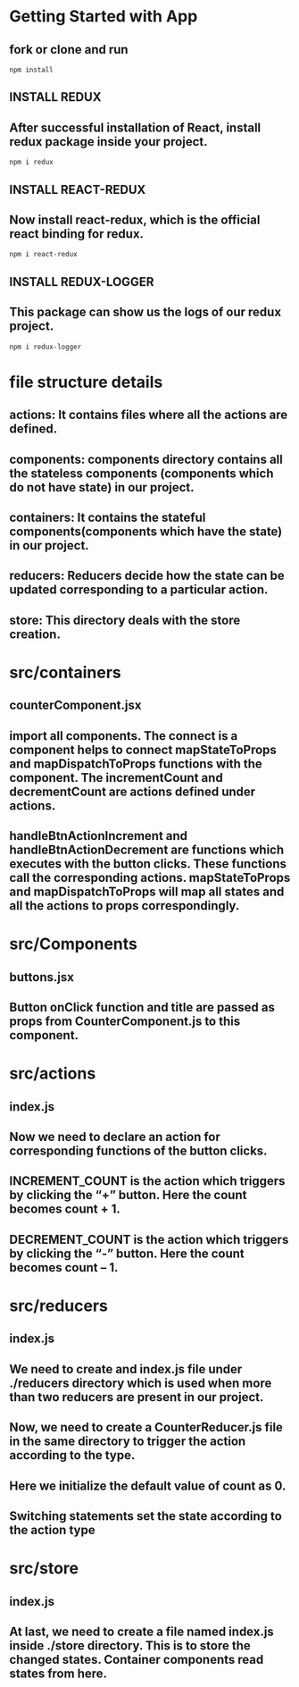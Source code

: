 # Getting Started with  App

## fork or clone and run 

```
npm install
```

## INSTALL REDUX
## After successful installation of React, install redux package inside your project.

```
npm i redux
```
## INSTALL REACT-REDUX
## Now install react-redux, which is the official react binding for redux.
```
npm i react-redux
```
## INSTALL REDUX-LOGGER
## This package can show us the logs of our redux project.
```
npm i redux-logger
```
# file structure details
## actions: It contains files where all the actions are defined.
## components: components directory contains all the stateless components (components which do not have state) in our project.
## containers: It contains the stateful components(components which have the state) in our project.
## reducers: Reducers decide how the state can be updated corresponding to a particular action.
## store: This directory deals with the store creation.


# src/containers

## counterComponent.jsx


## import all components. The connect is a component helps to connect mapStateToProps and mapDispatchToProps functions with the component. The incrementCount and decrementCount are actions defined under actions.
## handleBtnActionIncrement and handleBtnActionDecrement are functions which executes with the button clicks. These functions call the corresponding actions. mapStateToProps and mapDispatchToProps will map all states and all the actions to props correspondingly.


# src/Components

## buttons.jsx
## Button onClick function and title are passed as props from CounterComponent.js to this component.

# src/actions
## index.js
## Now we need to declare an action for corresponding functions of the button clicks.

## INCREMENT_COUNT is the action which triggers by clicking the “+” button. Here the count becomes count + 1.
## DECREMENT_COUNT is the action which triggers by clicking the “-” button. Here the count becomes count – 1.

# src/reducers

## index.js
## We need to create and index.js file under ./reducers directory which is used when more than two reducers are present in our project.

## Now, we need to create a CounterReducer.js file in the same directory to trigger the action according to the type.

## Here we initialize the default value of count as 0.
## Switching statements set the state according to the action type


# src/store
## index.js
## At last, we need to create a file named index.js inside ./store directory. This is to store the changed states. Container components read states from here.